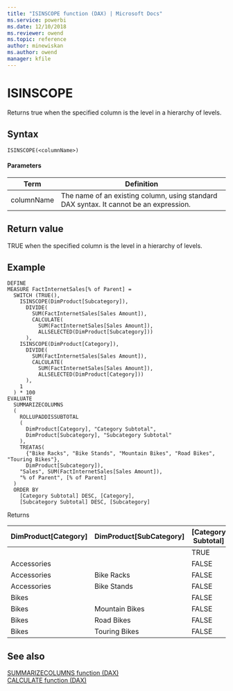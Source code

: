 ```yaml
---
title: "ISINSCOPE function (DAX) | Microsoft Docs"
ms.service: powerbi 
ms.date: 12/10/2018
ms.reviewer: owend
ms.topic: reference
author: minewiskan
ms.author: owend
manager: kfile
---
```

# ISINSCOPE
Returns true when the specified column is the level in a hierarchy of levels.
  
## Syntax  
  
```dax
ISINSCOPE(<columnName>)
```
  
#### Parameters  
  
|Term|Definition|  
|--------|--------------|  
|columnName|The name of an existing column, using standard DAX syntax. It cannot be an expression.|  
  
## Return value  
TRUE when the specified column is the level in a hierarchy of levels. 
  
  
## Example  

  
```dax
DEFINE
MEASURE FactInternetSales[% of Parent] =
  SWITCH (TRUE(),
    ISINSCOPE(DimProduct[Subcategory]),
      DIVIDE(
        SUM(FactInternetSales[Sales Amount]),
        CALCULATE(
          SUM(FactInternetSales[Sales Amount]),
          ALLSELECTED(DimProduct[Subcategory]))
      ),
    ISINSCOPE(DimProduct[Category]),
      DIVIDE(
        SUM(FactInternetSales[Sales Amount]), 
        CALCULATE(
          SUM(FactInternetSales[Sales Amount]),
          ALLSELECTED(DimProduct[Category]))
      ),
    1
  ) * 100
EVALUATE
  SUMMARIZECOLUMNS
  (
    ROLLUPADDISSUBTOTAL
    (
      DimProduct[Category], "Category Subtotal",
      DimProduct[Subcategory], "Subcategory Subtotal"
    ),
    TREATAS(
      {"Bike Racks", "Bike Stands", "Mountain Bikes", "Road Bikes", "Touring Bikes"},
      DimProduct[Subcategory]),
    "Sales", SUM(FactInternetSales[Sales Amount]),
    "% of Parent", [% of Parent]
  )
  ORDER BY
    [Category Subtotal] DESC, [Category],
    [Subcategory Subtotal] DESC, [Subcategory]
```

Returns


|DimProduct\[Category]  |DimProduct\[SubCategory] |\[Category Subtotal]  |\[Subcategory Subtotal]  |\[Sales]  |\[% of Parent]
|---------|---------|---------|---------|---------|---------|
|      |         |   TRUE      |   TRUE      |   28,397,095.65      |    100.00     |
|Accessories     |         |   FALSE      |    TRUE     |    78,951.00     |     0.28    |
|Accessories     |    Bike Racks     |   FALSE      |   FALSE      |    39,360.00     |    49.85     |
|Accessories     |    Bike Stands     |   FALSE      |    FALSE     |    39,591.00     |    50.15     |
|Bikes     |         |    FALSE     |   TRUE      |    28,318,144.65     |    99.72     |
|Bikes     |   Mountain Bikes      |   FALSE      |    FALSE     |     9,952,759.56    |   35.15      |
|Bikes     |   Road Bikes      |   FALSE      |    FALSE     |    14,520,584.04     |     51.28    |
|Bikes     |   Touring Bikes     |   FALSE     |    FALSE     |     3,844,801.05    |     13.58    |

  
## See also  
[SUMMARIZECOLUMNS function &#40;DAX&#41;](summarizecolumns-function-dax.md)  
[CALCULATE function &#40;DAX&#41;](calculate-function-dax.md)  

  
